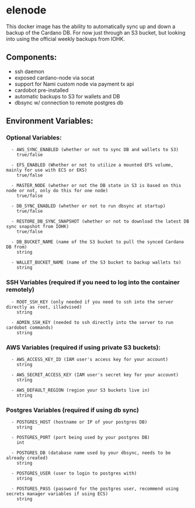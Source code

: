 # elenode

This docker image has the ability to automatically sync up and down a backup of the Cardano DB. For now just through an S3 bucket, but looking into using the official weekly backups from IOHK.

## Components:

- ssh daemon
- exposed cardano-node via socat
- support for Nami custom node via payment tx api
- cardobot pre-installed
- automatic backups to S3 for wallets and DB
- dbsync w/ connection to remote postgres db

## Environment Variables:
### Optional Variables:
```
  - AWS_SYNC_ENABLED (whether or not to sync DB and wallets to S3)
    true/false
    
  - EFS_ENABLED (Whether or not to utilize a mounted EFS volume, mainly for use with ECS or EKS)
    true/false

  - MASTER_NODE (whether or not the DB state in S3 is based on this node or not, only do this for one node)
    true/false

  - DB_SYNC_ENABLED (whether or not to run dbsync at startup)
    true/false

  - RESTORE_DB_SYNC_SNAPSHOT (whether or not to download the latest DB sync snapshot from IOHK)
    true/false

  - DB_BUCKET_NAME (name of the S3 bucket to pull the synced Cardano DB from)
    string

  - WALLET_BUCKET_NAME (name of the S3 bucket to backup wallets to)
    string
```  
### SSH Variables (required if you need to log into the container remotely)
```
  - ROOT_SSH_KEY (only needed if you need to ssh into the server directly as root, illadvised)
    string
    
  - ADMIN_SSH_KEY (needed to ssh directly into the server to run cardobot commands)
    string
```
### AWS Variables (required if using private S3 buckets):
```
  - AWS_ACCESS_KEY_ID (IAM user's access key for your account)
    string

  - AWS_SECRET_ACCESS_KEY (IAM user's secret key for your account)
    string

  - AWS_DEFAULT_REGION (region your S3 buckets live in)
    string
```
### Postgres Variables (required if using db sync)
```
  - POSTGRES_HOST (hostname or IP of your postgres DB)
    string

  - POSTGRES_PORT (port being used by your postgres DB)
    int

  - POSTGRES_DB (database name used by your dbsync, needs to be already created)
    string

  - POSTGRES_USER (user to login to postgres with)
    string

  - POSTGRES_PASS (password for the postgres user, recommend using secrets manager variables if using ECS)
    string
```
